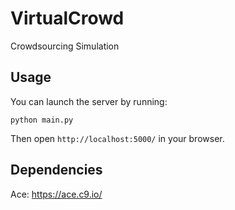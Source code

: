 # VirtualCrowd
Crowdsourcing Simulation

## Usage
You can launch the server by running:
```
python main.py
```
Then open `http://localhost:5000/` in your browser.

## Dependencies
Ace: https://ace.c9.io/
